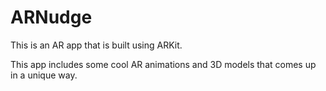 # ARNudge

This is an AR app that is built using ARKit.

This app includes some cool AR animations and 3D models that comes up in a unique way.

